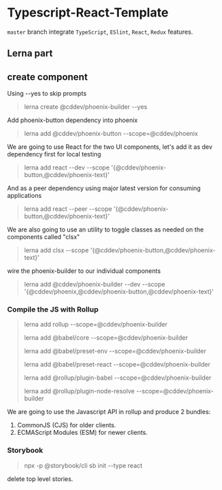 # Typescript-React-Template

`master` branch integrate `TypeScript`, `ESlint`, `React`, `Redux` features.

## Lerna part

## create component

Using --yes to skip prompts

> lerna create @cddev/phoenix-builder --yes
>

Add phoenix-button dependency into phoenix

> lerna add @cddev/phoenix-button --scope=@cddev/phoenix
>

We are going to use React for the two UI components, let's add it as dev dependency first for local testing

>lerna add react --dev --scope '{@cddev/phoenix-button,@cddev/phoenix-text}'
>

And as a peer dependency using major latest version for consuming applications

> lerna add react --peer --scope '{@cddev/phoenix-button,@cddev/phoenix-text}'
>

We are also going to use an utility to toggle classes as needed on the components called "clsx"

> lerna add clsx --scope '{@cddev/phoenix-button,@cddev/phoenix-text}'
>

wire the phoenix-builder to our individual components
> lerna add @cddev/phoenix-builder --dev --scope '{@cddev/phoenix,@cddev/phoenix-button,@cddev/phoenix-text}'
>

### Compile the JS with Rollup

> lerna add rollup --scope=@cddev/phoenix-builder
>
> lerna add @babel/core --scope=@cddev/phoenix-builder
>
> lerna add @babel/preset-env --scope=@cddev/phoenix-builder
>
> lerna add @babel/preset-react --scope=@cddev/phoenix-builder
>
> lerna add @rollup/plugin-babel --scope=@cddev/phoenix-builder
>
> lerna add @rollup/plugin-node-resolve --scope=@cddev/phoenix-builder

We are going to use the Javascript API in rollup and produce 2 bundles:

1. CommonJS (CJS) for older clients.
2. ECMAScript Modules (ESM) for newer clients.

### Storybook

> npx -p @storybook/cli sb init --type react
>

delete top level stories.
